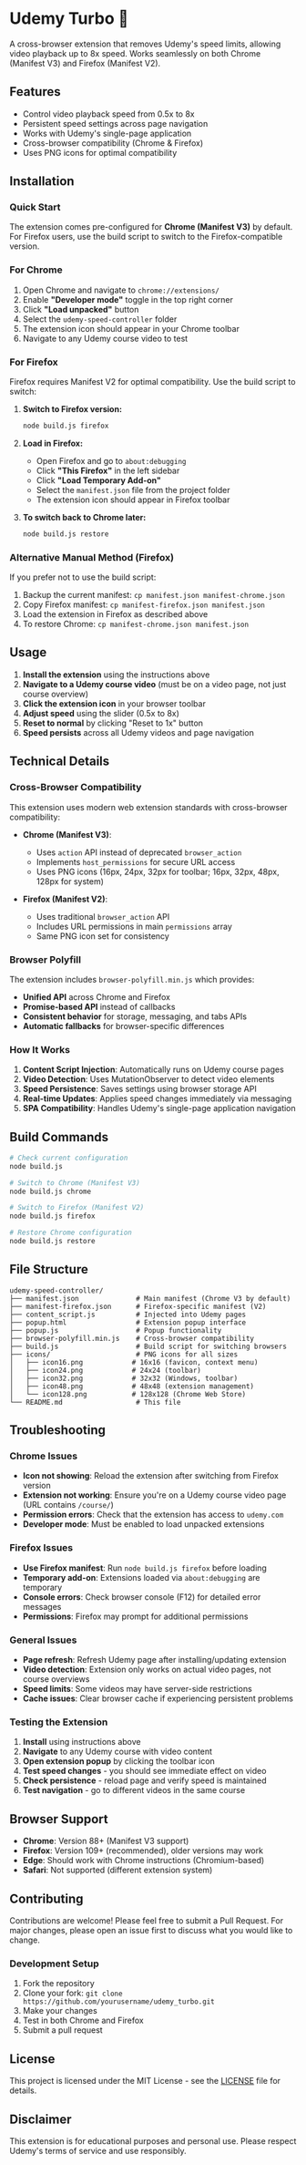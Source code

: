# Udemy Turbo 🚀

A cross-browser extension that removes Udemy's speed limits, allowing video playback up to 8x speed. Works seamlessly on both Chrome (Manifest V3) and Firefox (Manifest V2).

## Features

- Control video playback speed from 0.5x to 8x
- Persistent speed settings across page navigation
- Works with Udemy's single-page application
- Cross-browser compatibility (Chrome & Firefox)
- Uses PNG icons for optimal compatibility

## Installation

### Quick Start

The extension comes pre-configured for **Chrome (Manifest V3)** by default. For Firefox users, use the build script to switch to the Firefox-compatible version.

### For Chrome

1. Open Chrome and navigate to `chrome://extensions/`
2. Enable **"Developer mode"** toggle in the top right corner
3. Click **"Load unpacked"** button
4. Select the `udemy-speed-controller` folder
5. The extension icon should appear in your Chrome toolbar
6. Navigate to any Udemy course video to test

### For Firefox

Firefox requires Manifest V2 for optimal compatibility. Use the build script to switch:

1. **Switch to Firefox version:**
   ```bash
   node build.js firefox
   ```

2. **Load in Firefox:**
   - Open Firefox and go to `about:debugging`
   - Click **"This Firefox"** in the left sidebar
   - Click **"Load Temporary Add-on"**
   - Select the `manifest.json` file from the project folder
   - The extension icon should appear in Firefox toolbar

3. **To switch back to Chrome later:**
   ```bash
   node build.js restore
   ```

### Alternative Manual Method (Firefox)

If you prefer not to use the build script:

1. Backup the current manifest: `cp manifest.json manifest-chrome.json`
2. Copy Firefox manifest: `cp manifest-firefox.json manifest.json`
3. Load the extension in Firefox as described above
4. To restore Chrome: `cp manifest-chrome.json manifest.json`

## Usage

1. **Install the extension** using the instructions above
2. **Navigate to a Udemy course video** (must be on a video page, not just course overview)
3. **Click the extension icon** in your browser toolbar
4. **Adjust speed** using the slider (0.5x to 8x)
5. **Reset to normal** by clicking "Reset to 1x" button
6. **Speed persists** across all Udemy videos and page navigation

## Technical Details

### Cross-Browser Compatibility

This extension uses modern web extension standards with cross-browser compatibility:

- **Chrome (Manifest V3)**: 
  - Uses `action` API instead of deprecated `browser_action`
  - Implements `host_permissions` for secure URL access
  - Uses PNG icons (16px, 24px, 32px for toolbar; 16px, 32px, 48px, 128px for system)

- **Firefox (Manifest V2)**:
  - Uses traditional `browser_action` API
  - Includes URL permissions in main `permissions` array
  - Same PNG icon set for consistency

### Browser Polyfill

The extension includes `browser-polyfill.min.js` which provides:
- **Unified API** across Chrome and Firefox
- **Promise-based API** instead of callbacks
- **Consistent behavior** for storage, messaging, and tabs APIs
- **Automatic fallbacks** for browser-specific differences

### How It Works

1. **Content Script Injection**: Automatically runs on Udemy course pages
2. **Video Detection**: Uses MutationObserver to detect video elements
3. **Speed Persistence**: Saves settings using browser storage API
4. **Real-time Updates**: Applies speed changes immediately via messaging
5. **SPA Compatibility**: Handles Udemy's single-page application navigation

## Build Commands

```bash
# Check current configuration
node build.js

# Switch to Chrome (Manifest V3)
node build.js chrome

# Switch to Firefox (Manifest V2)  
node build.js firefox

# Restore Chrome configuration
node build.js restore
```

## File Structure

```
udemy-speed-controller/
├── manifest.json              # Main manifest (Chrome V3 by default)
├── manifest-firefox.json      # Firefox-specific manifest (V2)
├── content_script.js          # Injected into Udemy pages
├── popup.html                 # Extension popup interface
├── popup.js                   # Popup functionality
├── browser-polyfill.min.js    # Cross-browser compatibility
├── build.js                   # Build script for switching browsers
├── icons/                     # PNG icons for all sizes
│   ├── icon16.png            # 16x16 (favicon, context menu)
│   ├── icon24.png            # 24x24 (toolbar)
│   ├── icon32.png            # 32x32 (Windows, toolbar)
│   ├── icon48.png            # 48x48 (extension management)
│   └── icon128.png           # 128x128 (Chrome Web Store)
└── README.md                  # This file
```

## Troubleshooting

### Chrome Issues
- **Icon not showing**: Reload the extension after switching from Firefox version
- **Extension not working**: Ensure you're on a Udemy course video page (URL contains `/course/`)
- **Permission errors**: Check that the extension has access to `udemy.com`
- **Developer mode**: Must be enabled to load unpacked extensions

### Firefox Issues
- **Use Firefox manifest**: Run `node build.js firefox` before loading
- **Temporary add-on**: Extensions loaded via `about:debugging` are temporary
- **Console errors**: Check browser console (F12) for detailed error messages
- **Permissions**: Firefox may prompt for additional permissions

### General Issues
- **Page refresh**: Refresh Udemy page after installing/updating extension
- **Video detection**: Extension only works on actual video pages, not course overviews
- **Speed limits**: Some videos may have server-side restrictions
- **Cache issues**: Clear browser cache if experiencing persistent problems

### Testing the Extension

1. **Install** using instructions above
2. **Navigate** to any Udemy course with video content
3. **Open extension popup** by clicking the toolbar icon
4. **Test speed changes** - you should see immediate effect on video
5. **Check persistence** - reload page and verify speed is maintained
6. **Test navigation** - go to different videos in the same course

## Browser Support

- **Chrome**: Version 88+ (Manifest V3 support)
- **Firefox**: Version 109+ (recommended), older versions may work
- **Edge**: Should work with Chrome instructions (Chromium-based)
- **Safari**: Not supported (different extension system)

## Contributing

Contributions are welcome! Please feel free to submit a Pull Request. For major changes, please open an issue first to discuss what you would like to change.

### Development Setup

1. Fork the repository
2. Clone your fork: `git clone https://github.com/yourusername/udemy_turbo.git`
3. Make your changes
4. Test in both Chrome and Firefox
5. Submit a pull request

## License

This project is licensed under the MIT License - see the [LICENSE](LICENSE) file for details.

## Disclaimer

This extension is for educational purposes and personal use. Please respect Udemy's terms of service and use responsibly. 
